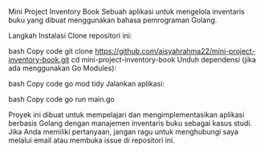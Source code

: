 Mini Project Inventory Book
Sebuah aplikasi untuk mengelola inventaris buku yang dibuat menggunakan bahasa pemrograman Golang.

Langkah Instalasi
Clone repositori ini:

bash
Copy code
git clone https://github.com/aisyahrahma22/mini-project-inventory-book.git
cd mini-project-inventory-book
Unduh dependensi (jika ada menggunakan Go Modules):

bash
Copy code
go mod tidy
Jalankan aplikasi:

bash
Copy code
go run main.go

Proyek ini dibuat untuk mempelajari dan mengimplementasikan aplikasi berbasis Golang dengan manajemen inventaris buku sebagai kasus studi. Jika Anda memiliki pertanyaan, jangan ragu untuk menghubungi saya melalui email atau membuka issue di repositori ini.
